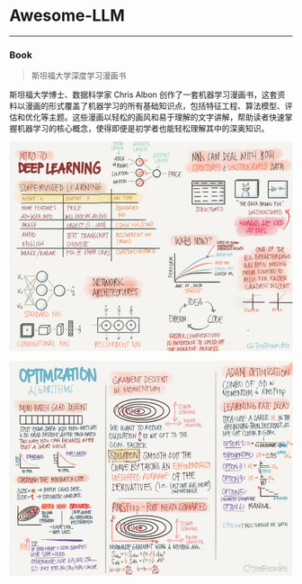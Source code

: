 # Awesome-LLM

***

### Book

> 斯坦福大学深度学习漫画书

斯坦福大学博士、数据科学家 Chris Albon 创作了一套机器学习漫画书，这套资料以漫画的形式覆盖了机器学习的所有基础知识点，包括特征工程、算法模型、评估和优化等主题。这些漫画以轻松的画风和易于理解的文字讲解，帮助读者快速掌握机器学习的核心概念，使得即便是初学者也能轻松理解其中的深奥知识。

![images](images/SCR-20240822-ofpt.png)

![images](images/SCR-20240822-ofrb.png)